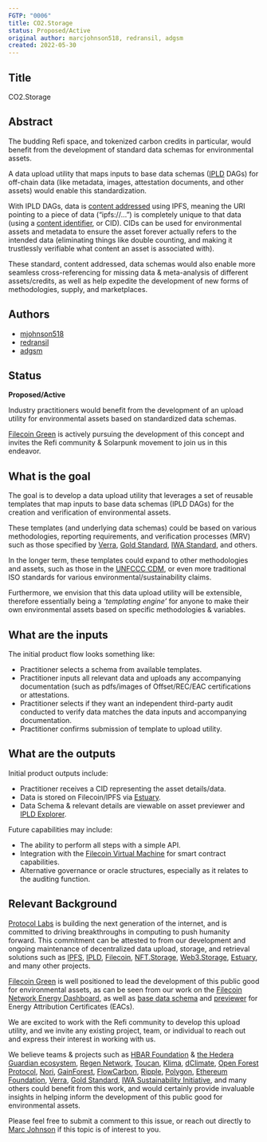 ```yaml
---
FGTP: "0006"
title: CO2.Storage
status: Proposed/Active
original author: marcjohnson518, redransil, adgsm
created: 2022-05-30
---
```



## Title
CO2.Storage

## Abstract
The budding Refi space, and tokenized carbon credits in particular, would benefit from the development of standard data schemas for environmental assets.

A data upload utility that maps inputs to base data schemas ([IPLD](https://ipld.io/) DAGs) for off-chain data (like metadata, images, attestation documents, and other assets) would enable this standardization.

With IPLD DAGs, data is [content addressed](https://nftschool.dev/concepts/content-addressing) using IPFS, meaning the URI pointing to a piece of data (“ipfs://…”) is completely unique to that data (using a [content identifier](https://docs.ipfs.io/concepts/content-addressing/), or CID). CIDs can be used for environmental assets and metadata to ensure the asset forever actually refers to the intended data (eliminating things like double counting, and making it trustlessly verifiable what content an asset is associated with).

These standard, content addressed, data schemas would also enable more seamless cross-referencing for missing data & meta-analysis of different assets/credits, as well as help expedite the development of new forms of methodologies, supply, and marketplaces.

## Authors


- [mjohnson518](https://github.com/mjohnson518)
- [redransil](https://github.com/redransil)
- [adgsm](https://github.com/adgsm)

## Status


**Proposed/Active** 

Industry practitioners would benefit from the development of an upload utility for environmental assets based on standardized data schemas. 

[Filecoin Green](https://green.filecoin.io/) is actively pursuing the development of this concept and invites the Refi community & Solarpunk movement to join us in this endeavor.

## What is the goal

The goal is to develop a data upload utility that leverages a set of reusable templates that map inputs to base data schemas (IPLD DAGs) for the creation and verification of environmental assets. 

These templates (and underlying data schemas) could be based on various methodologies, reporting requirements, and verification processes (MRV) such as those specified by [Verra](https://verra.org/project/vcs-program/), [Gold Standard](https://www.goldstandard.org/our-story/gold-standard-global-goals), [IWA Standard](https://interwork.org/the-interwork-alliance-sustainability-initiative-to-develop-trusted-solution-for-standardizing-token-based-carbon-emission-accounting-credits-and-offsetting/), and others. 

In the longer term, these templates could expand to other methodologies and assets, such as those in the [UNFCCC CDM](https://cdm.unfccc.int/methodologies/index.html), or even more traditional ISO standards for various environmental/sustainability claims.

Furthermore, we envision that this data upload utility will be extensible, therefore essentially being a *‘templating engine’* for anyone to make their own environmental assets based on specific methodologies & variables.

## What are the inputs


The initial product flow looks something like:
- Practitioner selects a schema from available templates.
- Practitioner inputs all relevant data and uploads any accompanying documentation (such as pdfs/images of Offset/REC/EAC certifications or attestations.
- Practitioner selects if they want an independent third-party audit conducted to verify data matches the data inputs and accompanying documentation.
- Practitioner confirms submission of template to upload utility.

## What are the outputs

Initial product outputs include:
- Practitioner receives a CID representing the asset details/data.
- Data is stored on Filecoin/IPFS via [Estuary](https://estuary.tech/).
- Data Schema & relevant details are viewable on asset previewer and [IPLD Explorer](https://explore.ipld.io/#/).

Future capabilities may include:
- The ability to perform all steps with a simple API.
- Integration with the [Filecoin Virtual Machine](https://fvm.filecoin.io/) for smart contract capabilities.
- Alternative governance or oracle structures, especially as it relates to the auditing function.

## Relevant Background

[Protocol Labs](https://protocol.ai/) is building the next generation of the internet, and is committed to driving breakthroughs in computing to push humanity forward. This commitment can be attested to from our development and ongoing maintenance of decentralized data upload, storage, and retrieval solutions such as [IPFS](https://ipfs.io/), [IPLD](https://ipld.io/), [Filecoin](https://filecoin.io/), [NFT.Storage](https://nft.storage/), [Web3.Storage](https://web3.storage/), [Estuary](https://estuary.tech/), and many other projects.

 [Filecoin Green](https://green.filecoin.io/) is well positioned to lead the development of this public good for environmental assets, as can be seen from our work on the [Filecoin Network Energy Dashboard](https://filecoin.energy/), as well as [base data schema](https://github.com/protocol/0004-FGTP-Content-Address-EACs-Scraper) and [previewer](https://filecoin-green-eac-browser.dzunic.net/) for Energy Attribution Certificates (EACs).

We are excited to work with the Refi community to develop this upload utility, and we invite any existing project, team, or individual to reach out and express their interest in working with us. 

We believe teams & projects such as [HBAR Foundation](https://www.hbarfoundation.org/blog-post/building-on-the-sif-ecosystem) & [the Hedera Guardian ecosystem](https://github.com/hashgraph/guardian/tree/main/Demo%20Artifacts), [Regen Network](https://www.regen.network/), [Toucan](https://toucan.earth/), [Klima](https://www.klimadao.finance/), [dClimate](https://www.dclimate.net/), [Open Forest Protocol](https://www.openforestprotocol.org/), [Nori](https://nori.com/), [GainForest](https://www.gainforest.app/), [FlowCarbon](https://www.flowcarbon.com/), [Ripple](https://ripple.com/), [Polygon](https://polygon.technology/), [Ethereum Foundation](https://ethereum.foundation/), [Verra](https://verra.org/), [Gold Standard](https://www.goldstandard.org/), [IWA Sustainability Initiative](https://interwork.org/the-interwork-alliance-sustainability-initiative-to-develop-trusted-solution-for-standardizing-token-based-carbon-emission-accounting-credits-and-offsetting/), and many others could benefit from this work, and would certainly provide invaluable insights in helping inform the development of this public good for environmental assets.

Please feel free to submit a comment to this issue, or reach out directly to [Marc Johnson](mailto:marc.johnson@protocol.ai) if this topic is of interest to you.
